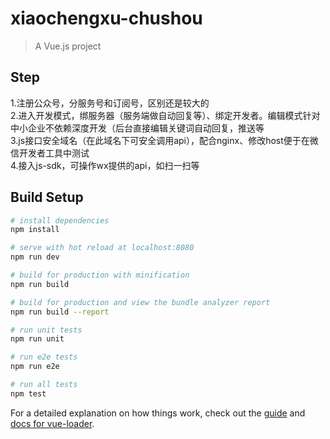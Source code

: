 # xiaochengxu-chushou

> A Vue.js project

## Step
1.注册公众号，分服务号和订阅号，区别还是较大的  
2.进入开发模式，绑服务器（服务端做自动回复等）、绑定开发者。编辑模式针对中小企业不依赖深度开发（后台直接编辑关键词自动回复，推送等  
3.js接口安全域名（在此域名下可安全调用api），配合nginx、修改host便于在微信开发者工具中测试  
4.接入js-sdk，可操作wx提供的api，如扫一扫等  

## Build Setup

``` bash
# install dependencies
npm install

# serve with hot reload at localhost:8080
npm run dev

# build for production with minification
npm run build

# build for production and view the bundle analyzer report
npm run build --report

# run unit tests
npm run unit

# run e2e tests
npm run e2e

# run all tests
npm test
```

For a detailed explanation on how things work, check out the [guide](http://vuejs-templates.github.io/webpack/) and [docs for vue-loader](http://vuejs.github.io/vue-loader).
